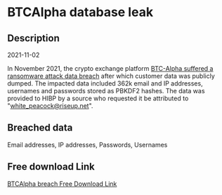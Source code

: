 # BTCAlpha database leak

## Description

2021-11-02

In November 2021, the crypto exchange platform <a href="https://www.techtarget.com/searchsecurity/news/252509877/Cryptocurrency-exchange-BTC-Alpha-confirms-ransomware-attack" target="_blank" rel="noopener">BTC-Alpha suffered a ransomware attack data breach</a> after which customer data was publicly dumped. The impacted data included 362k email and IP addresses, usernames and passwords stored as PBKDF2 hashes. The data was provided to HIBP by a source who requested it be attributed to &quot;white_peacock@riseup.net&quot;.

## Breached data

Email addresses, IP addresses, Passwords, Usernames

## Free download Link

[BTCAlpha breach Free Download Link](https://tinyurl.com/2b2k277t)